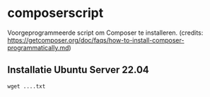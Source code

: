 # composerscript
Voorgeprogrammeerde script om Composer te installeren. (credits: https://getcomposer.org/doc/faqs/how-to-install-composer-programmatically.md)

## Installatie Ubuntu Server 22.04
`wget ....txt`
